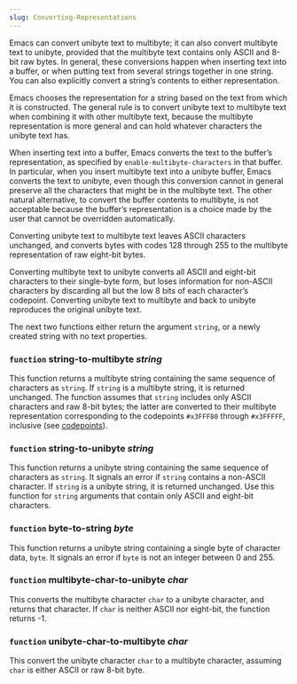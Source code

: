 ```yaml
---
slug: Converting-Representations
---
```


Emacs can convert unibyte text to multibyte; it can also convert multibyte text to unibyte, provided that the multibyte text contains only ASCII and 8-bit raw bytes. In general, these conversions happen when inserting text into a buffer, or when putting text from several strings together in one string. You can also explicitly convert a string’s contents to either representation.

Emacs chooses the representation for a string based on the text from which it is constructed. The general rule is to convert unibyte text to multibyte text when combining it with other multibyte text, because the multibyte representation is more general and can hold whatever characters the unibyte text has.

When inserting text into a buffer, Emacs converts the text to the buffer’s representation, as specified by `enable-multibyte-characters` in that buffer. In particular, when you insert multibyte text into a unibyte buffer, Emacs converts the text to unibyte, even though this conversion cannot in general preserve all the characters that might be in the multibyte text. The other natural alternative, to convert the buffer contents to multibyte, is not acceptable because the buffer’s representation is a choice made by the user that cannot be overridden automatically.

Converting unibyte text to multibyte text leaves ASCII characters unchanged, and converts bytes with codes 128 through 255 to the multibyte representation of raw eight-bit bytes.

Converting multibyte text to unibyte converts all ASCII and eight-bit characters to their single-byte form, but loses information for non-ASCII characters by discarding all but the low 8 bits of each character’s codepoint. Converting unibyte text to multibyte and back to unibyte reproduces the original unibyte text.

The next two functions either return the argument `string`, or a newly created string with no text properties.

### <span className="tag function">`function`</span> **string-to-multibyte** *string*

This function returns a multibyte string containing the same sequence of characters as `string`. If `string` is a multibyte string, it is returned unchanged. The function assumes that `string` includes only ASCII characters and raw 8-bit bytes; the latter are converted to their multibyte representation corresponding to the codepoints `#x3FFF80` through `#x3FFFFF`, inclusive (see [codepoints](Text-Representations)).

### <span className="tag function">`function`</span> **string-to-unibyte** *string*

This function returns a unibyte string containing the same sequence of characters as `string`. It signals an error if `string` contains a non-ASCII character. If `string` is a unibyte string, it is returned unchanged. Use this function for `string` arguments that contain only ASCII and eight-bit characters.

### <span className="tag function">`function`</span> **byte-to-string** *byte*

This function returns a unibyte string containing a single byte of character data, `byte`. It signals an error if `byte` is not an integer between 0 and 255.

### <span className="tag function">`function`</span> **multibyte-char-to-unibyte** *char*

This converts the multibyte character `char` to a unibyte character, and returns that character. If `char` is neither ASCII nor eight-bit, the function returns -1.

### <span className="tag function">`function`</span> **unibyte-char-to-multibyte** *char*

This convert the unibyte character `char` to a multibyte character, assuming `char` is either ASCII or raw 8-bit byte.
